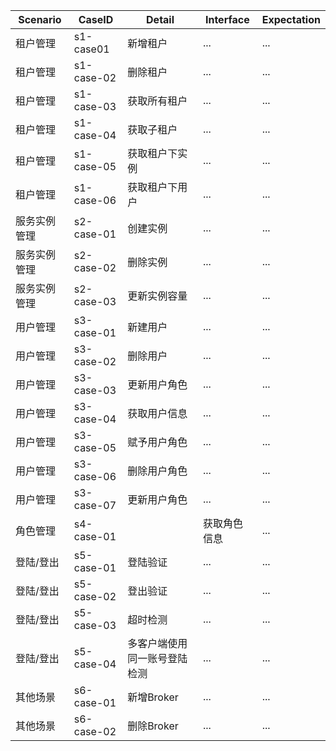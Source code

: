 Scenario | CaseID | Detail | Interface | Expectation
---|---|---|---|---
租户管理 | s1-case01 | 新增租户 | ... | ...
租户管理 | s1-case-02 | 删除租户 | ... | ...
租户管理 | s1-case-03 | 获取所有租户 | ... | ...
租户管理 | s1-case-04 | 获取子租户 | ... | ...
租户管理 | s1-case-05 | 获取租户下实例 | ... | ...
租户管理  | s1-case-06 | 获取租户下用户 | ... | ...
服务实例管理 | s2-case-01 | 创建实例 | ... | ...
服务实例管理 | s2-case-02 | 删除实例 | ... | ...
服务实例管理 | s2-case-03 | 更新实例容量 | ... | ...
用户管理 | s3-case-01 | 新建用户 | ... | ...
用户管理 | s3-case-02 | 删除用户 | ... | ...
用户管理 | s3-case-03 | 更新用户角色 | ... | ...
用户管理 | s3-case-04 | 获取用户信息 | ... | ...
用户管理 | s3-case-05 | 赋予用户角色 | ... | ...
用户管理 | s3-case-06 | 删除用户角色 | ... | ...
用户管理 | s3-case-07 | 更新用户角色 | ... | ...
角色管理 | s4-case-01 |  | 获取角色信息 | ...
登陆/登出 | s5-case-01 | 登陆验证 | ... | ...
登陆/登出 | s5-case-02 | 登出验证 | ... | ...
登陆/登出 | s5-case-03 | 超时检测 | ... | ...
登陆/登出 | s5-case-04 | 多客户端使用同一账号登陆检测 | ... | ...
其他场景 | s6-case-01 | 新增Broker | ... | ...
其他场景 | s6-case-02 | 删除Broker | ... | ...